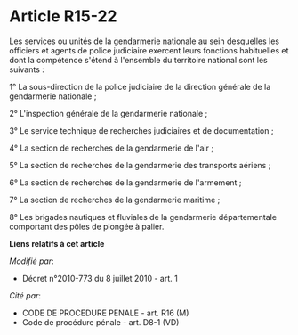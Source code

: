 # Article R15-22

Les services ou unités de la gendarmerie nationale au sein desquelles les officiers et agents de police judiciaire exercent
leurs fonctions habituelles et dont la compétence s'étend à l'ensemble du territoire national sont les suivants : 

1° La sous-direction de la police judiciaire de la direction générale de la gendarmerie nationale ; 

2° L'inspection générale de la gendarmerie nationale ; 

3° Le service technique de recherches judiciaires et de documentation ; 

4° La section de recherches de la gendarmerie de l'air ; 

5° La section de recherches de la gendarmerie des transports aériens ; 

6° La section de recherches de la gendarmerie de l'armement ; 

7° La section de recherches de la gendarmerie maritime ; 

8° Les brigades nautiques et fluviales de la gendarmerie départementale comportant des pôles de plongée à palier.

**Liens relatifs à cet article**

_Modifié par_:

  - Décret n°2010-773 du 8 juillet 2010 - art. 1

_Cité par_:

  - CODE DE PROCEDURE PENALE - art. R16 (M)
  - Code de procédure pénale - art. D8-1 (VD)
